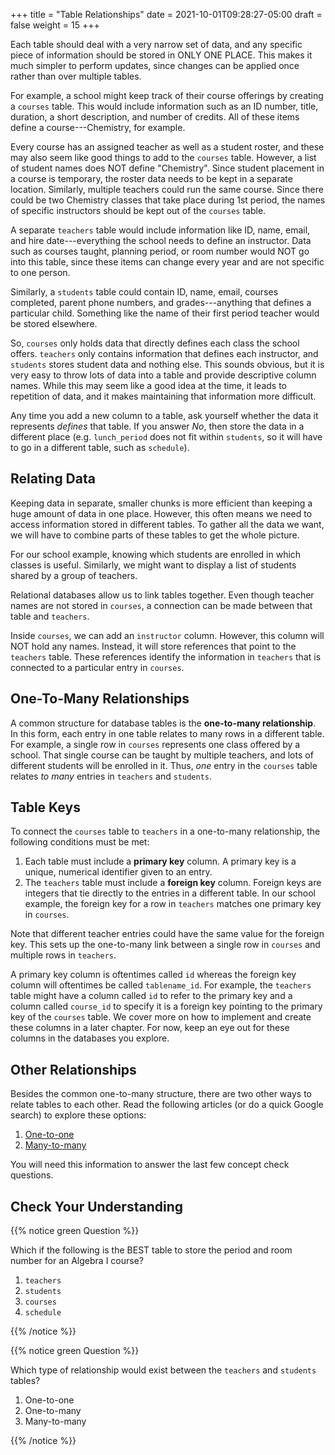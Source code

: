 +++
title = "Table Relationships"
date = 2021-10-01T09:28:27-05:00
draft = false
weight = 15
+++

Each table should deal with a very narrow set of data, and any specific piece of information should be stored in ONLY ONE PLACE. This
makes it much simpler to perform updates, since changes can be applied once
rather than over multiple tables.

For example, a school might keep track of their course offerings by creating a
`courses` table. This would include information such as an ID number, title,
duration, a short description, and number of credits. All of these items define
a course---Chemistry, for example.

Every course has an assigned teacher as well as a student roster, and these may
also seem like good things to add to the `courses` table. However, a list of
student names does NOT define "Chemistry". Since student placement in a
course is temporary, the roster data needs to be kept in a separate location.
Similarly, multiple teachers could run the same course. Since there could be
two Chemistry classes that take place during 1st period, the names of
specific instructors should be kept out of the `courses` table.

A separate `teachers` table would include information like ID, name, email,
and hire date---everything the school needs to define an instructor. Data such
as courses taught, planning period, or room number would NOT go into this
table, since these items can change every year and are not specific to one
person.

Similarly, a `students` table could contain ID, name, email, courses
completed, parent phone numbers, and grades---anything that defines a
particular child. Something like the name of their first period teacher would
be stored elsewhere.

So, `courses` only holds data that directly defines each class the school
offers. `teachers` only contains information that defines each instructor,
and `students` stores student data and nothing else. This sounds obvious, but
it is very easy to throw lots of data into a table and provide descriptive
column names. While this may seem like a good idea at the time, it leads to
repetition of data, and it makes maintaining that information more difficult.

Any time you add a new column to a table, ask yourself whether the data it
represents *defines* that table. If you answer *No*, then store the data in
a different place (e.g. `lunch_period` does not fit within `students`, so
it will have to go in a different table, such as `schedule`).

## Relating Data

Keeping data in separate, smaller chunks is more efficient than keeping a huge
amount of data in one place. However, this often means we need to access
information stored in different tables. To gather all the data we want, we will
have to combine parts of these tables to get the whole picture.

For our school example, knowing which students are enrolled in which classes is
useful. Similarly, we might want to display a list of students shared by a
group of teachers.

Relational databases allow us to link tables together. Even though teacher
names are not stored in `courses`, a connection can be made between that
table and `teachers`.

Inside `courses`, we can add an `instructor` column. However, this column
will NOT hold any names. Instead, it will store references that point to the
`teachers` table. These references identify the information in `teachers`
that is connected to a particular entry in `courses`.

## One-To-Many Relationships

A common structure for database tables is the **one-to-many relationship**.
In this form, each entry in one table relates to many rows in a different
table. For example, a single row in `courses` represents one class offered by
a school. That single course can be taught by multiple teachers, and lots of
different students will be enrolled in it. Thus, *one* entry in the `courses`
table relates *to many* entries in `teachers` and `students`.

## Table Keys

To connect the `courses` table to `teachers` in a one-to-many relationship,
the following conditions must be met:

1. Each table must include a **primary key** column. A primary key is a unique,
   numerical identifier given to an entry.
1. The `teachers` table must include a **foreign key** column. Foreign keys
   are integers that tie directly to the entries in a different table. In our
   school example, the foreign key for a row in `teachers` matches one
   primary key in `courses`.

Note that different teacher entries could have the same value for the foreign
key. This sets up the one-to-many link between a single row in `courses` and
multiple rows in `teachers`.

A primary key column is oftentimes called `id` whereas the foreign key column will oftentimes be called `tablename_id`. For example, the `teachers` table might have a column called `id` to refer to the primary key and a column called `course_id` to specify it is a foreign key pointing to the primary key of the `courses` table. We cover more on how to implement and create these columns in a later chapter. For now, keep an eye out for these columns in the databases you explore.

## Other Relationships

Besides the common one-to-many structure, there are two other ways to relate
tables to each other. Read the following articles (or do a quick Google search)
to explore these options:

1. [One-to-one](http://www.databaseprimer.com/pages/relationship_1to1/)
1. [Many-to-many](http://www.databaseprimer.com/pages/relationship_xtox/)

You will need this information to answer the last few concept check questions.

## Check Your Understanding

{{% notice green Question %}}

Which if the following is the BEST table to store the period and room number for an Algebra I course?

1. `teachers`
1. `students`
1. `courses`
1. `schedule`

{{% /notice %}}

<!-- d (schedule) -->

{{% notice green Question %}}

Which type of relationship would exist between the `teachers` and `students` tables?

1. One-to-one
1. One-to-many
1. Many-to-many

{{% /notice %}}

<!-- Answer = c (many-to-many) -->
